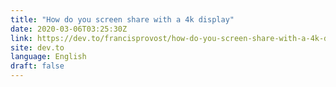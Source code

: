 ```yaml
---
title: "How do you screen share with a 4k display"
date: 2020-03-06T03:25:30Z
link: https://dev.to/francisprovost/how-do-you-screen-share-with-a-4k-display-36b9?utm_medium=RSS&utm_source=news.12bit.vn
site: dev.to
language: English
draft: false
---
```

